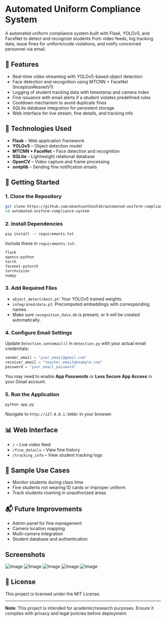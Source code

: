 #  Automated Uniform Compliance System

A automated uniform compliance system built with Flask, YOLOv5, and FaceNet to detect and recognize students from video feeds, log tracking data, issue fines for uniform/code violations, and notify concerned personnel via email.

## 📸 Features

- Real-time video streaming with YOLOv5-based object detection
- Face detection and recognition using MTCNN + FaceNet (InceptionResnetV1)
- Logging of student tracking data with timestamp and camera index
- Fine issuance with email alerts if a student violates predefined rules
- Cooldown mechanism to avoid duplicate fines
- SQLite database integration for persistent storage
- Web interface for live stream, fine details, and tracking info

## 🧰 Technologies Used

- **Flask** – Web application framework
- **YOLOv5** – Object detection model
- **MTCNN + FaceNet** – Face detection and recognition
- **SQLite** – Lightweight relational database
- **OpenCV** – Video capture and frame processing
- **smtplib** – Sending fine notification emails

<!---## 🏗️ Project Structure

```
.
├── app.py                  # Main Flask app
├── detection.py            # Detection and recognition logic
├── templates/
│   ├── index.html
│   ├── fine_details.html
│   └── tracking_info.html
├── static/                 # Optional for CSS/JS if needed
├── object_detect/
│   └── best.pt             # Custom YOLOv5 trained model
├── integrated/
│   └── data.pt             # Face embeddings and names
└── recognition_data.db     # SQLite database file
```
-->
## 🚀 Getting Started

### 1. Clone the Repository

```bash
git clone https://github.com/akashsanthosh10/automated-uniform-compliance-system
cd automated-uniform-compliance-system
```

### 2. Install Dependencies

```bash
pip install -r requirements.txt
```

Include these in `requirements.txt`:
```txt
flask
opencv-python
torch
facenet-pytorch
torchvision
numpy
```

### 3. Add Required Files

- `object_detect/best.pt`: Your YOLOv5 trained weights.
- `integrated/data.pt`: Precomputed embeddings with corresponding names.
- Make sure `recognition_data.db` is present, or it will be created automatically.

### 4. Configure Email Settings

Update `Detection.sentemail()` in `detection.py` with your actual email credentials:

```python
sender_email = "your_email@gmail.com"
receiver_email = "teacher_email@example.com"
password = "your_email_password"
```

You may need to enable **App Passwords** or **Less Secure App Access** in your Gmail account.

### 5. Run the Application

```bash
python app.py
```

Navigate to `http://127.0.0.1:5000/` in your browser.

## 📊 Web Interface

- `/` – Live video feed
- `/fine_details` – View fine history
- `/tracking_info` – View student tracking logs

## 🧪 Sample Use Cases

- Monitor students during class time
- Fine students not wearing ID cards or improper uniform
- Track students roaming in unauthorized areas

## 📬 Future Improvements

- Admin panel for fine management
- Camera location mapping
- Multi-camera integration
- Student database and authentication

## Screenshots



![Image](https://github.com/user-attachments/assets/e4bf3292-5e6f-4041-b9b1-7a37b999faa0)
![Image](https://github.com/user-attachments/assets/58061451-fc68-416a-b680-88ccbdc2f7a3)
![Image](https://github.com/user-attachments/assets/d196235f-a22b-4bff-9f59-abb63b525f77)
![Image](https://github.com/user-attachments/assets/2240049f-c6a1-4f04-bbc8-b57c07324eb4)
![Image](https://github.com/user-attachments/assets/519370cb-5a0e-41d4-8b62-f0597b4c5ab2)


## 📝 License

This project is licensed under the MIT License.

---

**Note**: This project is intended for academic/research purposes. Ensure it complies with privacy and legal policies before deployment.
